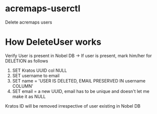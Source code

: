 # acremaps-userctl
Delete acremaps users


# How DeleteUser works
Verify User is present in Nobel DB -> If user is present, mark him/her for DELETION as follows
  1. SET Kratos UUID col NULL
  2. SET username to email
  3. SET name =  'USER IS DELETED, EMAIL PRESERVED IN username COLUMN'
  4. SET email = a new UUID, email has to be unique and doesn't let me make it as NULL

Kratos ID will be removed irrespective of user existing in Nobel DB